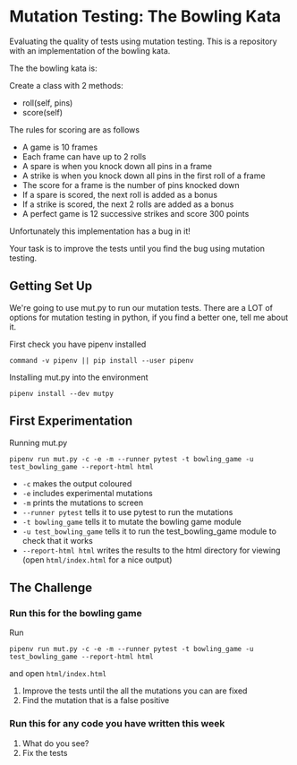 # Mutation Testing: The Bowling Kata

Evaluating the quality of tests using mutation testing. This is a repository with an implementation of the bowling kata. 

The the bowling kata is:

Create a class with 2 methods:
 - roll(self, pins)
 - score(self)

The rules for scoring are as follows
* A game is 10 frames
* Each frame can have up to 2 rolls
* A spare is when you knock down all pins in a frame
* A strike is when you knock down all pins in the first roll of a frame
* The score for a frame is the number of pins knocked down
* If a spare is scored, the next roll is added as a bonus
* If a strike is scored, the next 2 rolls are added as a bonus
* A perfect game is 12 successive strikes and score 300 points

Unfortunately this implementation has a bug in it!

Your task is to improve the tests until you find the bug using mutation testing.

## Getting Set Up

We're going to use mut.py to run our mutation tests. There are a LOT of options for mutation testing in python, if you find a better one, tell me about it.

First check you have pipenv installed

```
command -v pipenv || pip install --user pipenv
```

Installing mut.py into the environment

```shell
pipenv install --dev mutpy
```

## First Experimentation

Running mut.py

```shell
pipenv run mut.py -c -e -m --runner pytest -t bowling_game -u test_bowling_game --report-html html
```

* `-c` makes the output coloured
* `-e` includes experimental mutations
* `-m` prints the mutations to screen
* `--runner pytest` tells it to use pytest to run the mutations
* `-t bowling_game` tells it to mutate the bowling game module
* `-u test_bowling_game` tells it to run the test_bowling_game module to check that it works
* `--report-html html` writes the results to the html directory for viewing (open `html/index.html` for a nice output)

## The Challenge

### Run this for the bowling game

Run 

```shell
pipenv run mut.py -c -e -m --runner pytest -t bowling_game -u test_bowling_game --report-html html
```

and open `html/index.html`

1. Improve the tests until the all the mutations you can are fixed
2. Find the mutation that is a false positive

### Run this for any code you have written this week

1. What do you see?
2. Fix the tests
